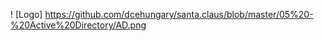 


! [Logo] https://github.com/dcehungary/santa.claus/blob/master/05%20-%20Active%20Directory/AD.png
